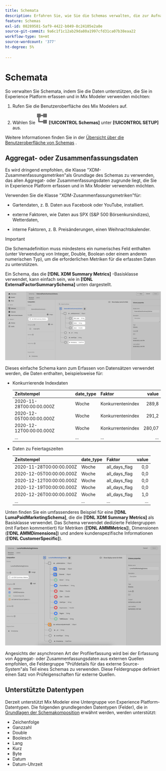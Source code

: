 ```yaml
---
title: Schemata
description: Erfahren Sie, wie Sie die Schemas verwalten, die zur Aufnahme von Daten in Mix Modeler erforderlich sind.
feature: Schemas
exl-id: 08289581-5af9-4422-b049-8c24105e2a8e
source-git-commit: 9a6c1f1c12ab29da80a1997cfd31ca07b38eaa22
workflow-type: tm+mt
source-wordcount: '377'
ht-degree: 5%

---
```


# Schemata

So verwalten Sie Schemata, indem Sie die Daten unterstützen, die Sie in Experience Platform erfassen und in Mix Modeler verwenden möchten:

1. Rufen Sie die Benutzeroberfläche des Mix Modelers auf.

1. Wählen Sie ![Schemas](/help/assets/icons/Schemas.svg) **[!UICONTROL Schemas]** unter **[!UICONTROL SETUP]** aus.

Weitere Informationen finden Sie in der [Übersicht über die Benutzeroberfläche von Schemas](https://experienceleague.adobe.com/docs/experience-platform/xdm/ui/overview.html?lang=de) .

## Aggregat- oder Zusammenfassungsdaten

Es wird dringend empfohlen, die Klasse &quot;XDM-Zusammenfassungsmetriken&quot;als Grundlage des Schemas zu verwenden, das allen Aggregat- oder Zusammenfassungsdaten zugrunde liegt, die Sie in Experience Platform erfassen und in Mix Modeler verwenden möchten.

Verwenden Sie die Klasse &quot;XDM-Zusammenfassungsmetriken&quot;für:

- Gartendaten, z. B. Daten aus Facebook oder YouTube, installiert.

- externe Faktoren, wie Daten aus SPX (S&amp;P 500 Börsenkursindizes), Wetterdaten,

- interne Faktoren, z. B. Preisänderungen, einen Weihnachtskalender.

>[!IMPORTANT]
>
>Die Schemadefinition muss mindestens ein numerisches Feld enthalten (unter Verwendung von Integer, Double, Boolean oder einem anderen numerischen Typ), um die erforderlichen Metriken für die erfassten Daten zu unterstützen.

Ein Schema, das die **[!DNL XDM Summary Metrics]** -Basisklasse verwendet, kann einfach sein, wie in **[!DNL ExternalFactorSummarySchema]** unten dargestellt.

![Schema externer Faktoren](/help/assets/external-factors-schema.png)

Dieses einfache Schema kann zum Erfassen von Datensätzen verwendet werden, die Daten enthalten, beispielsweise für:

- Konkurrierende Indexdaten

  | Zeitstempel | date_type | Faktor | value |
  |---|---|---|--:|
  | 2020-11-28T00:00:00.000Z | Woche | Konkurrentenindex | 289,8 |
  | 2020-12-05T00:00:00.000Z | Woche | Konkurrentenindex | 291,2 |
  | 2020-12-12T00:00:00.000Z | Woche | Konkurrentenindex | 280,07 |
  | ... | ... | ... | ... |

- Daten zu Feiertagszeiten

  | Zeitstempel | date_type | Faktor | value |
  |---|---|---|--:|
  | 2020-11-28T00:00:00.000Z | Woche | all_days_flag | 0,0 |
  | 2020-12-05T00:00:00.000Z | Woche | all_days_flag | 0,0 |
  | 2020-12-12T00:00:00.000Z | Woche | all_days_flag | 0,0 |
  | 2020-12-19T00:00:00.000Z | Woche | all_days_flag | 0,0 |
  | 2020-12-26T00:00:00.000Z | Woche | all_days_flag | 1,0 |
  | ... | ... | ... | ... |


Unten finden Sie ein umfassenderes Beispiel für eine **[!DNL LumaPaidMarketingSchema]**, die die **[!DNL XDM Summary Metrics]** als Basisklasse verwendet. Das Schema verwendet dedizierte Feldergruppen (mit Farben kommentiert) für Metriken (**[!DNL AMMMetrics]**), Dimensionen (**[!DNL AMMDimensions]**) und andere kundenspezifische Informationen (**[!DNL CustomerSpecific]**).

![Zusammenfassungsschema](/help/assets/summary-schema.png)

Angesichts der asynchronen Art der Profilerfassung wird bei der Erfassung von Aggregat- oder Zusammenfassungsdaten aus externen Quellen empfohlen, die Feldergruppe &quot;Prüfdetails für das externe Source-System&quot;als Teil eines Schemas zu verwenden. Diese Feldergruppe definiert einen Satz von Prüfeigenschaften für externe Quellen.


## Unterstützte Datentypen

Derzeit unterstützt Mix Modeler eine Untergruppe von Experience Platform-Datentypen. Die folgenden grundlegenden Datentypen (Felder), die in [Grundlagen der Schemakomposition](https://experienceleague.adobe.com/docs/experience-platform/xdm/schema/composition.html?lang=en#data-type) erwähnt werden, werden unterstützt:

- Zeichenfolge
- Ganzzahl
- Double
- Boolesch
- Lang
- Kurz
- Byte
- Datum
- Datum-Uhrzeit
